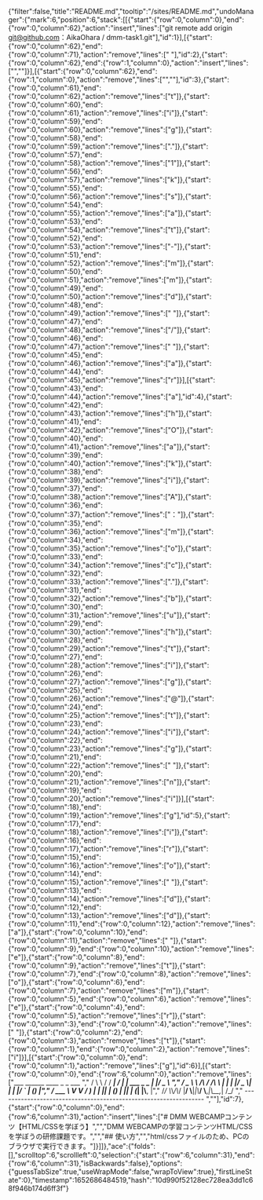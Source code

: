 {"filter":false,"title":"README.md","tooltip":"/sites/README.md","undoManager":{"mark":6,"position":6,"stack":[[{"start":{"row":0,"column":0},"end":{"row":0,"column":62},"action":"insert","lines":["git remote add origin git@github.com：AikaOhara / dmm-task1.git"],"id":1}],[{"start":{"row":0,"column":62},"end":{"row":0,"column":71},"action":"remove","lines":["         "],"id":2},{"start":{"row":0,"column":62},"end":{"row":1,"column":0},"action":"insert","lines":["",""]}],[{"start":{"row":0,"column":62},"end":{"row":1,"column":0},"action":"remove","lines":["",""],"id":3},{"start":{"row":0,"column":61},"end":{"row":0,"column":62},"action":"remove","lines":["t"]},{"start":{"row":0,"column":60},"end":{"row":0,"column":61},"action":"remove","lines":["i"]},{"start":{"row":0,"column":59},"end":{"row":0,"column":60},"action":"remove","lines":["g"]},{"start":{"row":0,"column":58},"end":{"row":0,"column":59},"action":"remove","lines":["."]},{"start":{"row":0,"column":57},"end":{"row":0,"column":58},"action":"remove","lines":["1"]},{"start":{"row":0,"column":56},"end":{"row":0,"column":57},"action":"remove","lines":["k"]},{"start":{"row":0,"column":55},"end":{"row":0,"column":56},"action":"remove","lines":["s"]},{"start":{"row":0,"column":54},"end":{"row":0,"column":55},"action":"remove","lines":["a"]},{"start":{"row":0,"column":53},"end":{"row":0,"column":54},"action":"remove","lines":["t"]},{"start":{"row":0,"column":52},"end":{"row":0,"column":53},"action":"remove","lines":["-"]},{"start":{"row":0,"column":51},"end":{"row":0,"column":52},"action":"remove","lines":["m"]},{"start":{"row":0,"column":50},"end":{"row":0,"column":51},"action":"remove","lines":["m"]},{"start":{"row":0,"column":49},"end":{"row":0,"column":50},"action":"remove","lines":["d"]},{"start":{"row":0,"column":48},"end":{"row":0,"column":49},"action":"remove","lines":[" "]},{"start":{"row":0,"column":47},"end":{"row":0,"column":48},"action":"remove","lines":["/"]},{"start":{"row":0,"column":46},"end":{"row":0,"column":47},"action":"remove","lines":[" "]},{"start":{"row":0,"column":45},"end":{"row":0,"column":46},"action":"remove","lines":["a"]},{"start":{"row":0,"column":44},"end":{"row":0,"column":45},"action":"remove","lines":["r"]}],[{"start":{"row":0,"column":43},"end":{"row":0,"column":44},"action":"remove","lines":["a"],"id":4},{"start":{"row":0,"column":42},"end":{"row":0,"column":43},"action":"remove","lines":["h"]},{"start":{"row":0,"column":41},"end":{"row":0,"column":42},"action":"remove","lines":["O"]},{"start":{"row":0,"column":40},"end":{"row":0,"column":41},"action":"remove","lines":["a"]},{"start":{"row":0,"column":39},"end":{"row":0,"column":40},"action":"remove","lines":["k"]},{"start":{"row":0,"column":38},"end":{"row":0,"column":39},"action":"remove","lines":["i"]},{"start":{"row":0,"column":37},"end":{"row":0,"column":38},"action":"remove","lines":["A"]},{"start":{"row":0,"column":36},"end":{"row":0,"column":37},"action":"remove","lines":["："]},{"start":{"row":0,"column":35},"end":{"row":0,"column":36},"action":"remove","lines":["m"]},{"start":{"row":0,"column":34},"end":{"row":0,"column":35},"action":"remove","lines":["o"]},{"start":{"row":0,"column":33},"end":{"row":0,"column":34},"action":"remove","lines":["c"]},{"start":{"row":0,"column":32},"end":{"row":0,"column":33},"action":"remove","lines":["."]},{"start":{"row":0,"column":31},"end":{"row":0,"column":32},"action":"remove","lines":["b"]},{"start":{"row":0,"column":30},"end":{"row":0,"column":31},"action":"remove","lines":["u"]},{"start":{"row":0,"column":29},"end":{"row":0,"column":30},"action":"remove","lines":["h"]},{"start":{"row":0,"column":28},"end":{"row":0,"column":29},"action":"remove","lines":["t"]},{"start":{"row":0,"column":27},"end":{"row":0,"column":28},"action":"remove","lines":["i"]},{"start":{"row":0,"column":26},"end":{"row":0,"column":27},"action":"remove","lines":["g"]},{"start":{"row":0,"column":25},"end":{"row":0,"column":26},"action":"remove","lines":["@"]},{"start":{"row":0,"column":24},"end":{"row":0,"column":25},"action":"remove","lines":["t"]},{"start":{"row":0,"column":23},"end":{"row":0,"column":24},"action":"remove","lines":["i"]},{"start":{"row":0,"column":22},"end":{"row":0,"column":23},"action":"remove","lines":["g"]},{"start":{"row":0,"column":21},"end":{"row":0,"column":22},"action":"remove","lines":[" "]},{"start":{"row":0,"column":20},"end":{"row":0,"column":21},"action":"remove","lines":["n"]},{"start":{"row":0,"column":19},"end":{"row":0,"column":20},"action":"remove","lines":["i"]}],[{"start":{"row":0,"column":18},"end":{"row":0,"column":19},"action":"remove","lines":["g"],"id":5},{"start":{"row":0,"column":17},"end":{"row":0,"column":18},"action":"remove","lines":["i"]},{"start":{"row":0,"column":16},"end":{"row":0,"column":17},"action":"remove","lines":["r"]},{"start":{"row":0,"column":15},"end":{"row":0,"column":16},"action":"remove","lines":["o"]},{"start":{"row":0,"column":14},"end":{"row":0,"column":15},"action":"remove","lines":[" "]},{"start":{"row":0,"column":13},"end":{"row":0,"column":14},"action":"remove","lines":["d"]},{"start":{"row":0,"column":12},"end":{"row":0,"column":13},"action":"remove","lines":["d"]},{"start":{"row":0,"column":11},"end":{"row":0,"column":12},"action":"remove","lines":["a"]},{"start":{"row":0,"column":10},"end":{"row":0,"column":11},"action":"remove","lines":[" "]},{"start":{"row":0,"column":9},"end":{"row":0,"column":10},"action":"remove","lines":["e"]},{"start":{"row":0,"column":8},"end":{"row":0,"column":9},"action":"remove","lines":["t"]},{"start":{"row":0,"column":7},"end":{"row":0,"column":8},"action":"remove","lines":["o"]},{"start":{"row":0,"column":6},"end":{"row":0,"column":7},"action":"remove","lines":["m"]},{"start":{"row":0,"column":5},"end":{"row":0,"column":6},"action":"remove","lines":["e"]},{"start":{"row":0,"column":4},"end":{"row":0,"column":5},"action":"remove","lines":["r"]},{"start":{"row":0,"column":3},"end":{"row":0,"column":4},"action":"remove","lines":[" "]},{"start":{"row":0,"column":2},"end":{"row":0,"column":3},"action":"remove","lines":["t"]},{"start":{"row":0,"column":1},"end":{"row":0,"column":2},"action":"remove","lines":["i"]}],[{"start":{"row":0,"column":0},"end":{"row":0,"column":1},"action":"remove","lines":["g"],"id":6}],[{"start":{"row":0,"column":0},"end":{"row":6,"column":0},"action":"remove","lines":["___        ______     ____ _                 _  ___  ","        / \\ \\      / / ___|   / ___| | ___  _   _  __| |/ _ \\ ","       / _ \\ \\ /\\ / /\\___ \\  | |   | |/ _ \\| | | |/ _` | (_) |","      / ___ \\ V  V /  ___) | | |___| | (_) | |_| | (_| |\\__, |","     /_/   \\_\\_/\\_/  |____/   \\____|_|\\___/ \\__,_|\\__,_|  /_/ "," ----------------------------------------------------------------- ",""],"id":7},{"start":{"row":0,"column":0},"end":{"row":6,"column":31},"action":"insert","lines":["# DMM WEBCAMPコンテンツ【HTML/CSSを学ぼう】","","DMM WEBCAMPの学習コンテンツHTML/CSSを学ぼうの研修課題です。","","## 使い方","","html/cssファイルのため、PCのブラウザで実行できます。"]}]]},"ace":{"folds":[],"scrolltop":6,"scrollleft":0,"selection":{"start":{"row":6,"column":31},"end":{"row":6,"column":31},"isBackwards":false},"options":{"guessTabSize":true,"useWrapMode":false,"wrapToView":true},"firstLineState":0},"timestamp":1652686484519,"hash":"10d990f52128ec728ea3dd1c68f946b174d6ff3f"}